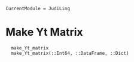 ```@meta
CurrentModule = JudiLing
```

# Make Yt Matrix

```@docs
  make_Yt_matrix
  make_Yt_matrix(::Int64, ::DataFrame, ::Dict)
```
